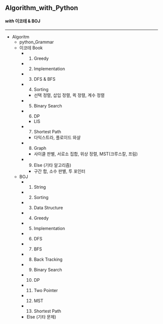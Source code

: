 ## Algorithm_with_Python

#### _with_ 이코테 & BOJ

---

- Algoritm
  - python_Grammar
  - 이코테 Book
    - 1. Greedy
    - 2. Implementation
    - 3. DFS & BFS
    - 4. Sorting
      - 선택 정렬, 삽입 정렬, 퀵 정렬, 계수 정렬
    - 5. Binary Search
    - 6. DP
      - LIS
    - 7. Shortest Path
      - 다익스트라, 플로이드 와샬
    - 8. Graph
      - 사이클 판별, 서로소 집합, 위상 정렬, MST(크루스칼, 프림)
    - 9. Else (기타 알고리즘)
      - 구간 합, 소수 판별, 투 포인터
  - BOJ
    - 1. String
    - 2. Sorting
    - 3. Data Structure
    - 4. Greedy
    - 5. Implementation
    - 6. DFS
    - 7. BFS
    - 8. Back Tracking
    - 9. Binary Search
    - 10. DP
    - 11. Two Pointer
    - 12. MST
    - 13. Shortest Path
    - Else (기타 문제)
